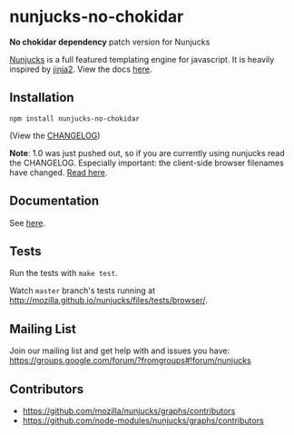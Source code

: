 # nunjucks-no-chokidar

**No chokidar dependency** patch version for Nunjucks

[Nunjucks](http://mozilla.github.io/nunjucks/) is a full featured
templating engine for javascript. It is heavily inspired by
[jinja2](http://jinja.pocoo.org/). View the docs
[here](http://mozilla.github.io/nunjucks/).

## Installation

`npm install nunjucks-no-chokidar`

(View the [CHANGELOG](https://github.com/node-modules/nunjucks/releases))

**Note**: 1.0 was just pushed out, so if you are currently using
  nunjucks read the CHANGELOG. Especially important: the client-side
  browser filenames have changed. [Read
  here](http://mozilla.github.io/nunjucks/getting-started.html).

## Documentation

See [here](http://mozilla.github.io/nunjucks/).

## Tests

Run the tests with `make test`.

Watch `master` branch's tests running at http://mozilla.github.io/nunjucks/files/tests/browser/.

## Mailing List

Join our mailing list and get help with and issues you have:
https://groups.google.com/forum/?fromgroups#!forum/nunjucks

## Contributors

- https://github.com/mozilla/nunjucks/graphs/contributors
- https://github.com/node-modules/nunjucks/graphs/contributors
